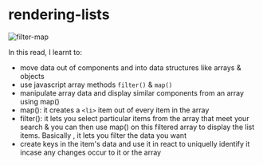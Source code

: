 # rendering-lists

![filter-map](https://user-images.githubusercontent.com/85868026/198602616-1e1d6ff2-174b-4939-84eb-d60c234f8be6.png)

In this read, I learnt to:
- move data out of components and into data structures like arrays & objects
- use javascript array methods `filter()` & `map()` 
- manipulate array data and display similar components from an array using map()
- map(): it creates a `<li>` item out of every item in the array
- filter(): it lets you select particular items from the array that meet your search & you can then use map() on this filtered array to display the list items. Basically , it lets you filter the data you want
- create keys in the item's data and use it in react to uniquelly identify it incase any changes occur to it or the array
